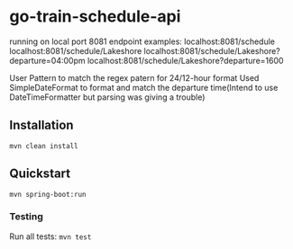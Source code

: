 # go-train-schedule-api

running on local port 8081
endpoint examples:
localhost:8081/schedule
localhost:8081/schedule/Lakeshore
localhost:8081/schedule/Lakeshore?departure=04:00pm
localhost:8081/schedule/Lakeshore?departure=1600

User Pattern to match the regex patern for 24/12-hour format
Used SimpleDateFormat to format and match the departure time(Intend to use DateTimeFormatter but parsing was giving a trouble)

## Installation

`mvn clean install`

## Quickstart

`mvn spring-boot:run`

### Testing

Run all tests:
`mvn test`